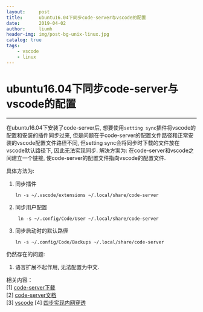 ```yaml
---
layout:     post
title:      ubuntu16.04下同步code-server与vscode的配置
date:       2019-04-02
author:     liumh
header-img: img/post-bg-unix-linux.jpg
catalog: true
tags:
    - vscode
    - linux
---
```


# ubuntu16.04下同步code-server与vscode的配置

---

在ubuntu16.04下安装了code-server后, 想要使用`setting sync`插件将vscode的配置和安装的插件同步过来, 但是问题在于code-server的配置文件路径和正常安装的vscode配置文件路径不同, 但setting sync会将同步时下载的文件放在vscode默认路径下, 因此无法实现同步.
解决方案为: 
在code-server和vscode之间建立一个链接, 使code-server的配置文件指向vscode的配置文件.

具体方法为:

1. 同步插件
    ```bash{.line-numbers}
    ln -s ~/.vscode/extensions ~/.local/share/code-server
    ```
2. 同步用户配置
   ```bash{.line-numbers}
    ln -s ~/.config/Code/User ~/.local/share/code-server
   ```
3.  同步启动时的默认路径
    ```bash{.line-numbers}
    ln -s ~/.config/Code/Backups ~/.local/share/code-server
    ```

仍然存在的问题:

1. 语言扩展不起作用, 无法配置为中文.
    

相关内容：  
    [1] [code-server下载](https://github.com/codercom/code-server/releases)  
    [2] [code-server文档](https://github.com/codercom/code-server/blob/master/doc/self-hosted/index.md)  
    [3] [vscode](https://github.com/Microsoft/vscode)
    [4] [四步实现内网穿透](http://kaopubear.top/2017-12-21-frpbasic-md/)